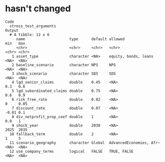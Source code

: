 # hasn't changed

    Code
      stress_test_arguments
    Output
      # A tibble: 12 x 6
         name                    type      default allowed                 min   max  
         <chr>                   <chr>     <chr>   <chr>                   <chr> <chr>
       1 asset_type              character <NA>    equity, bonds, loans    <NA>  <NA> 
       2 baseline_scenario       character NPS     NPS                     <NA>  <NA> 
       3 shock_scenario          character SDS     SDS                     <NA>  <NA> 
       4 lgd_senior_claims       double    0.45    <NA>                    0.3   0.6  
       5 lgd_subordinated_claims double    0.75    <NA>                    0.6   0.9  
       6 risk_free_rate          double    0.02    <NA>                    0     0.05 
       7 discount_rate           double    0.07    <NA>                    -0.01 0.1  
       8 div_netprofit_prop_coef double    1       <NA>                    0.8   1    
       9 shock_year              double    2030    <NA>                    2025  2035 
      10 fallback_term           double    2       <NA>                    1     5    
      11 scenario_geography      character Global  AdvancedEconomies, Afr~ <NA>  <NA> 
      12 use_company_terms       logical   FALSE   TRUE, FALSE             <NA>  <NA> 

